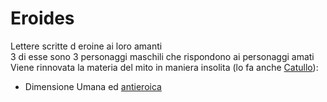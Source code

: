 # Eroides
Lettere scritte d eroine ai loro amanti  
3 di esse sono 3 personaggi maschili che rispondono ai personaggi amati  
Viene rinnovata la materia del mito in maniera insolita (lo fa anche [Catullo](/notes/Catullo)):  
- Dimensione Umana ed [antieroica](/notes/Antieroe)
